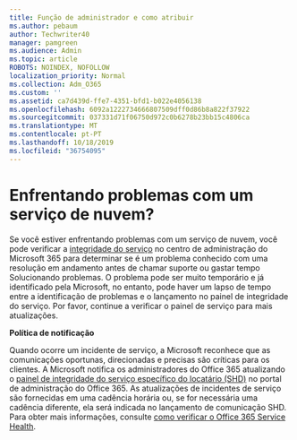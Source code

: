 ```yaml
---
title: Função de administrador e como atribuir
ms.author: pebaum
author: Techwriter40
manager: pamgreen
ms.audience: Admin
ms.topic: article
ROBOTS: NOINDEX, NOFOLLOW
localization_priority: Normal
ms.collection: Adm_O365
ms.custom: ''
ms.assetid: ca7d439d-ffe7-4351-bfd1-b022e4056138
ms.openlocfilehash: 6092a1222734666807509dff0d86b8a822f37922
ms.sourcegitcommit: 037331d71f06750d972c0b6278b23bb15c4806ca
ms.translationtype: MT
ms.contentlocale: pt-PT
ms.lasthandoff: 10/18/2019
ms.locfileid: "36754095"
---
```

# <a name="experiencing-problems-with-a-cloud-service"></a>Enfrentando problemas com um serviço de nuvem?

Se você estiver enfrentando problemas com um serviço de nuvem, você pode verificar a [integridade do serviço](https://admin.microsoft.com/AdminPortal/Home#/servicehealth) no centro de administração do Microsoft 365 para determinar se é um problema conhecido com uma resolução em andamento antes de chamar suporte ou gastar tempo Solucionando problemas. O problema pode ser muito temporário e já identificado pela Microsoft, no entanto, pode haver um lapso de tempo entre a identificação de problemas e o lançamento no painel de integridade do serviço. Por favor, continue a verificar o painel de serviço para mais atualizações.

**Política de notificação**

Quando ocorre um incidente de serviço, a Microsoft reconhece que as comunicações oportunas, direcionadas e precisas são críticas para os clientes. A Microsoft notifica os administradores do Office 365 atualizando o [painel de integridade do serviço específico do locatário (SHD)](https://admin.microsoft.com/AdminPortal/Home#/servicehealth) no portal de administração do Office 365. As atualizações de incidentes de serviço são fornecidas em uma cadência horária ou, se for necessária uma cadência diferente, ela será indicada no lançamento de comunicação SHD. Para obter mais informações, consulte [como verificar o Office 365 Service Health](https://docs.microsoft.com/office365/enterprise/view-service-health).


